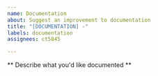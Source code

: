 ```yaml
---
name: Documentation
about: Suggest an improvement to documentation
title: "[DOCUMENTATION] -"
labels: documentation
assignees: ct5845

---
```


** Describe what you'd like documented **
